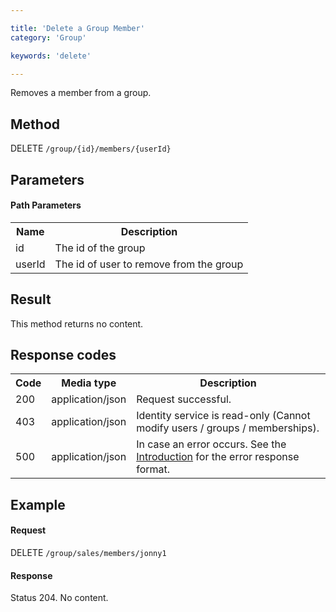 ```yaml
---

title: 'Delete a Group Member'
category: 'Group'

keywords: 'delete'

---
```



Removes a member from a group.


Method
------

DELETE `/group/{id}/members/{userId}`


Parameters
----------

#### Path Parameters

<table class="table table-striped">
  <tr>
    <th>Name</th>
    <th>Description</th>
  </tr>
  <tr>
    <td>id</td>
    <td>The id of the group</td>
  </tr>
  <tr>
    <td>userId</td>
    <td>The id of user to remove from the group</td>
  </tr>
</table>


Result
------

This method returns no content.


Response codes
--------------

<table class="table table-striped">
  <tr>
    <th>Code</th>
    <th>Media type</th>
    <th>Description</th>
  </tr>
  <tr>
    <td>200</td>
    <td>application/json</td>
    <td>Request successful.</td>
  </tr>
  <tr>
    <td>403</td>
    <td>application/json</td>
    <td>Identity service is read-only (Cannot modify users / groups / memberships).</td>
  </tr>
  <tr>
    <td>500</td>
    <td>application/json</td>
    <td>In case an error occurs. See the <a href="ref:#overview-introduction">Introduction</a> for the error response format.</td>
  </tr>
</table>

Example
-------

#### Request

DELETE `/group/sales/members/jonny1`

#### Response

Status 204. No content.
